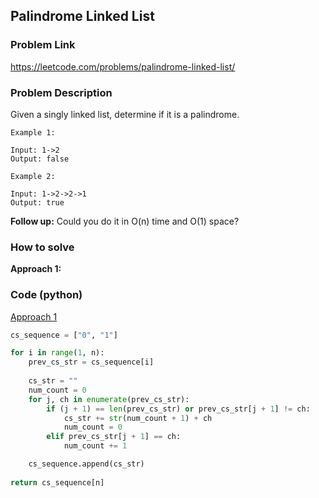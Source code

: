 ## Palindrome Linked List

### Problem Link

https://leetcode.com/problems/palindrome-linked-list/

### Problem Description 

Given a singly linked list, determine if it is a palindrome.

```
Example 1: 

Input: 1->2
Output: false

```

```
Example 2: 

Input: 1->2->2->1
Output: true

```

**Follow up:**
Could you do it in O(n) time and O(1) space?

### How to solve 

**Approach 1:** 


### Code (python)

[Approach 1](https://github.com/yanray/leetcode/blob/master/problems/0234Palindrome_Linked_List/0234Palindrome_Linked_List1.py)

```python
cs_sequence = ["0", "1"]

for i in range(1, n):
    prev_cs_str = cs_sequence[i]
    
    cs_str = ""
    num_count = 0
    for j, ch in enumerate(prev_cs_str):
        if (j + 1) == len(prev_cs_str) or prev_cs_str[j + 1] != ch:
            cs_str += str(num_count + 1) + ch
            num_count = 0
        elif prev_cs_str[j + 1] == ch:
            num_count += 1

    cs_sequence.append(cs_str)
    
return cs_sequence[n]
```
